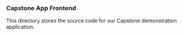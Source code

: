 ### Capstone App Frontend
This directory stores the source code for our Capstone demonstration application.